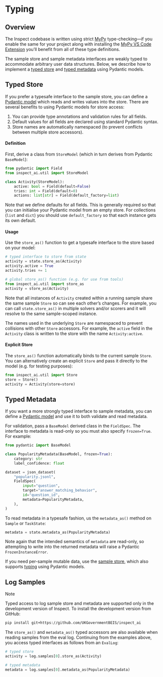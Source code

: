# Typing


## Overview

The Inspect codebase is written using strict
[MyPy](https://mypy-lang.org/) type-checking—if you enable the same for
your project along with installing the [MyPy VS Code
Extension](https://marketplace.visualstudio.com/items?itemName=ms-python.mypy-type-checker)
you’ll benefit from all of these type definitions.

The sample store and sample metadata interfaces are weakly typed to
accommodate arbitrary user data structures. Below, we describe how to
implement a [typed store](#typed-store) and [typed
metadata](#typed-metadata) using Pydantic models.

## Typed Store

If you prefer a typesafe interface to the sample store, you can define a
[Pydantic model](https://docs.pydantic.dev/latest/concepts/models/)
which reads and writes values into the store. There are several benefits
to using Pydantic models for store access:

1.  You can provide type annotations and validation rules for all
    fields.
2.  Default values for all fields are declared using standard Pydantic
    syntax.
3.  Store names are automatically namespaced (to prevent conflicts
    between multiple store accessors).

#### Definition

First, derive a class from `StoreModel` (which in turn derives from
Pydantic `BaseModel`):

``` python
from pydantic import Field
from inspect_ai.util import StoreModel

class Activity(StoreModel):
    active: bool = Field(default=False)
    tries: int = Field(default=0)
    actions: list[str] = Field(default_factory=list)
```

Note that we define defaults for all fields. This is generally required
so that you can initialise your Pydantic model from an empty store. For
collections (`list` and `dict`) you should use `default_factory` so that
each instance gets its own default.

#### Usage

Use the `store_as()` function to get a typesafe interface to the store
based on your model:

``` python
# typed interface to store from state
activity = state.store_as(Activity)
activity.active = True
activity.tries += 1

# global store_as() function (e.g. for use from tools)
from inspect_ai.util import store_as
activity = store_as(Activity)
```

Note that all instances of `Activity` created within a running sample
share the same sample `Store` so can see each other’s changes. For
example, you can call `state.store_as()` in multiple solvers and/or
scorers and it will resolve to the same sample-scoped instance.

The names used in the underlying `Store` are namespaced to prevent
collisions with other `Store` accessors. For example, the `active` field
in the `Activity` class is written to the store with the name
`Activity:active`.

#### Explicit Store

The `store_as()` function automatically binds to the current sample
`Store`. You can alternatively create an explicit `Store` and pass it
directly to the model (e.g. for testing purposes):

``` python
from inspect_ai.util import Store
store = Store()
activity = Activity(store=store)
```

## Typed Metadata

If you want a more strongly typed interface to sample metadata, you can
define a [Pydantic
model](https://docs.pydantic.dev/latest/concepts/models/) and use it to
both validate and read metadata.

For validation, pass a `BaseModel` derived class in the `FieldSpec`. The
interface to metadata is read-only so you must also specify
`frozen=True`. For example:

``` python
from pydantic import BaseModel

class PopularityMetadata(BaseModel, frozen=True):
    category: str
    label_confidence: float

dataset = json_dataset(
    "popularity.jsonl",
    FieldSpec(
        input="question",
        target="answer_matching_behavior",
        id="question_id",
        metadata=PopularityMetadata,
    ),
)
```

To read metadata in a typesafe fashion, us the `metadata_as()` method on
`Sample` or `TaskState`:

``` python
metadata = state.metadata_as(PopularityMetadata)
```

Note again that the intended semantics of `metadata` are read-only, so
attempting to write into the returned metadata will raise a Pydantic
`FrozenInstanceError`.

If you need per-sample mutable data, use the [sample
store](agents-api.qmd#sample-store), which also supports
[typing](agents-api.qmd#store-typing) using Pydantic models.

## Log Samples

> [!NOTE]
>
> Typed access to log sample store and metadata are supported only in
> the development version of Inspect. To install the development version
> from GitHub:
>
> ``` bash
> pip install git+https://github.com/UKGovernmentBEIS/inspect_ai
> ```

The `store_as()` and `metadata_as()` typed accessors are also available
when reading samples from the eval log. Continuing from the examples
above, you access typed interfaces as follows from an `EvalLog`:

``` python
# typed store
activity = log.samples[0].store_as(Activity)

# typed metadata
metadata = log.samples[0].metadata_as(PopularityMetadata)
```
